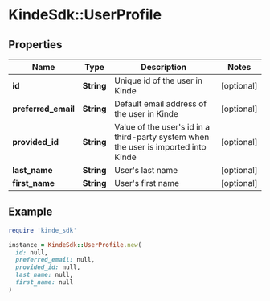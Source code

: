 # KindeSdk::UserProfile

## Properties

| Name | Type | Description | Notes |
| ---- | ---- | ----------- | ----- |
| **id** | **String** | Unique id of the user in Kinde | [optional] |
| **preferred_email** | **String** | Default email address of the user in Kinde | [optional] |
| **provided_id** | **String** | Value of the user&#39;s id in a third-party system when the user is imported into Kinde | [optional] |
| **last_name** | **String** | User&#39;s last name | [optional] |
| **first_name** | **String** | User&#39;s first name | [optional] |

## Example

```ruby
require 'kinde_sdk'

instance = KindeSdk::UserProfile.new(
  id: null,
  preferred_email: null,
  provided_id: null,
  last_name: null,
  first_name: null
)
```

